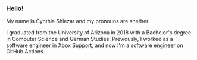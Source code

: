 ### Hello!
My name is Cynthia Shlezar and my pronouns are she/her.

I graduated from the University of Arizona in 2018 with a Bachelor's degree in Computer Science and German Studies. Previously, I worked as a software engineer in Xbox Support, and now I'm a software engineer on GitHub Actions.

<!--
**cynthiashlezar/cynthiashlezar** is a ✨ _special_ ✨ repository because its `README.md` (this file) appears on your GitHub profile.

Here are some ideas to get you started:

- 🔭 I’m currently working on ...
- 🌱 I’m currently learning ...
- 👯 I’m looking to collaborate on ...
- 🤔 I’m looking for help with ...
- 💬 Ask me about ...
- 📫 How to reach me: ...
- 😄 Pronouns: ...
- ⚡ Fun fact: ...
-->
